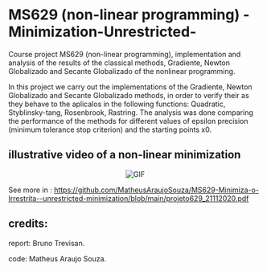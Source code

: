 # MS629 (non-linear programming) -Minimization-Unrestricted-
Course project MS629 (non-linear programming), implementation and analysis of the results of the classical methods, Gradiente, Newton Globalizado and Secante Globalizado of the nonlinear programming.

In this project we carry out the implementations of the Gradiente, Newton Globalizado and Secante Globalizado methods, in order to verify their as they behave to the aplicalos in the following
functions: Quadratic, Styblinsky-tang, Rosenbrook, Rastring. The analysis was done comparing the performance of the methods for different values of epsilon precision (minimum tolerance
stop criterion) and the starting points x0.

## illustrative video of a non-linear minimization 
<p align="center">
<img align="center" alt="GIF" src="https://github.com/MatheusAraujoSouza/MS629-Minimiza-o-Irrestrita--unrestricted-minimization/blob/main/Nolinear.gif" />
  
 See more in : https://github.com/MatheusAraujoSouza/MS629-Minimiza-o-Irrestrita--unrestricted-minimization/blob/main/projeto629_21112020.pdf
  

## credits:

report: Bruno Trevisan.

code: Matheus Araujo Souza. 
  
  
 
